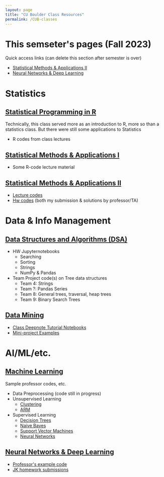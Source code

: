 ```yaml
---
layout: page
title: "CU Boulder Class Resources"
permalink: /CUB-classes
---
```


# This semseter's pages (Fall 2023)
Quick access links (can delete this section after semester is over)

- [Statistical Methods & Applications II](CU-Boulder/Stats2/Stats2.md)
- [Neural Networks & Deep Learning](CU-Boulder/NeuralNetworks/NeuralNets.md)

# Statistics
## [Statistical Programming in R](CU-Boulder/RProgramming/RProgramming.md)
Technically, this class served more as an introduction to R, more so than a statistics class. But there were still some applications to Statistics

- R codes from class lectures

## [Statistical Methods & Applications I](CU-Boulder/Stats1/Stats1.md)

- Some R-code lecture material

## [Statistical Methods & Applications II](CU-Boulder/Stats2/Stats2.md)

- [Lecture codes](CU-Boulder/Stats2/class_code.md)
- [Hw codes](CU-Boulder/Stats2/homeworks.md) (both my submission & solutions by professor/TA)

# Data & Info Management
## [Data Structures and Algorithms (DSA)](CU-Boulder/DataStructures/DataStructures.md)

- HW Jupyternotebooks
    - Searching
    - Sorting
    - Strings
    - NumPy & Pandas
- Team Project code(s) on Tree data structures
    - Team 4: Strings
    - Team ?: Pandas Series
    - Team 8: General trees, traversal, heap trees
    - Team 9: Binary Search Trees

## [Data Mining](CU-Boulder/DataMining/DataMining.md)

- [Class Deepnote Tutorial Notebooks](CU-Boulder/DataMining/Lectures.qmd)
- [Mini-project Examples](CU-Boulder/DataMining/MiniProjects.qmd)

# AI/ML/etc.
## [Machine Learning](CU-Boulder/MachineLearning/CUB-ML.md)
Sample professor codes, etc.

- Data Preprocessing (code still in progress)
- Unsupervised Learning
    - [Clustering](CU-Boulder/MachineLearning/Clustering/CUB-ML_Clustering.md)
    - [ARM](CU-Boulder/MachineLearning/ARM/CUB-ML_ARM.md)
- Supervised Learning
    - [Decision Trees](CU-Boulder/MachineLearning/DecisionTrees/CUB-ML_DT.md)
    - [Naive Bayes](CU-Boulder/MachineLearning/NaiveBayes/CUB-ML_NB.md)
    - [Support Vector Machines](CU-Boulder/MachineLearning/SVM/CUB-ML_SVM.md)
    - [Neural Networks](CU-Boulder/MachineLearning/NN/CUB-ML_NN.md)

## [Neural Networks & Deep Learning](CU-Boulder/NeuralNetworks/NeuralNets.md)

- [Professor's example code](CU-Boulder/NeuralNetworks/Prof-Code-Ex.md)
- [JK homework submissions](CU-Boulder/NeuralNetworks/JK-HW.md)
